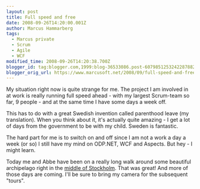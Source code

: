```yaml
---
layout: post
title: Full speed and free
date: 2008-09-26T14:20:00.001Z
author: Marcus Hammarberg
tags:
  - Marcus private
  - Scrum
  - Agile
  - WCF
modified_time: 2008-09-26T14:20:38.700Z
blogger_id: tag:blogger.com,1999:blog-36533086.post-6079851253242287882
blogger_orig_url: https://www.marcusoft.net/2008/09/full-speed-and-free.html
---
```



My situation right now is quite strange for me. The project I am
involved in at work is really running full speed ahead - with my largest
Scrum-team so far, 9 people - and at the same time I have some days a
week off.

This has to do with a great Swedish invention called parenthood leave
(my translation). When you think about it, it's actually quite amazing -
I get a lot of days from the government to be with my child. Sweden is
fantastic.

The hard part for me is to switch on and off since I am not a work a day
a week (or so) I still have my mind on ODP.NET, WCF and Aspects. But
hey - I might learn.

Today me and Abbe have been on a really long walk around some beautiful
archipelago right in the [middle of
Stockholm](http://www.hitta.se/ViewDetailsPlace.aspx?var=fredh%E4ll&SearchType=4&z=3&mapMode=map&toolbars=zoom%2Cbanner%2Ccontrols%2C&streetnumberid=100415669).
That was great! And more of those days are coming. I'll be sure to bring
my camera for the subsequent "tours".
